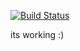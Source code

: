 [![Build Status](http://18.140.60.216/api/badges/ridhokurniawan-u/Dummy-Website/status.svg)](http://18.140.60.216/ridhokurniawan-u/Dummy-Website)


its working :)

